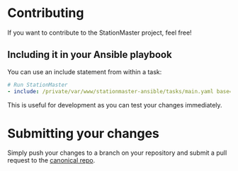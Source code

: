 # Contributing

If you want to contribute to the StationMaster project, feel free!

## Including it in your Ansible playbook

You can  use an include statement from within a task:

```yaml
# Run StationMaster
- include: /private/var/www/stationmaster-ansible/tasks/main.yaml base={{ base }} devdomain=dev.company.com branch={{branch}}
```

This is useful for development as you can test your changes immediately.

# Submitting your changes

Simply push your changes to a branch on your repository and submit a pull request to the [canonical repo](https://github.com/radify/stationmaster).